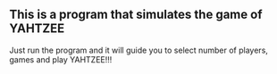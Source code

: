 ## This is a program that simulates the game of YAHTZEE <br>
Just run the program and it will guide you to select number of players, games and play YAHTZEE!!!
